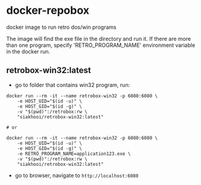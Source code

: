 # docker-repobox
docker image to run retro dos/win programs

The image will find the exe file in the directory and run it.
If there are more than one program, specify 'RETRO_PROGRAM_NAME' environment variable in the docker run.

## retrobox-win32:latest

- go to folder that contains win32 program, run:
```
docker run --rm -it --name retrobox-win32 -p 6080:6080 \
    -e HOST_UID="$(id -u)" \
    -e HOST_GID="$(id -g)" \
    -v "$(pwd)":/retrobox:rw \
    "siakhooi/retrobox-win32:latest"

# or

docker run --rm -it --name retrobox-win32 -p 6080:6080 \
    -e HOST_UID="$(id -u)" \
    -e HOST_GID="$(id -g)" \
    -e RETRO_PROGRAM_NAME=application123.exe \
    -v "$(pwd)":/retrobox:rw \
    "siakhooi/retrobox-win32:latest"

```
- go to browser, navigate to `http://localhost:6080`
